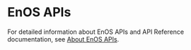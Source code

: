 # EnOS APIs

For detailed information about EnOS APIs and API Reference documentation, see [About EnOS APIs](/docs/api/en/latest/overview.html).